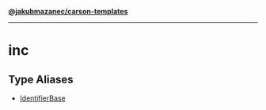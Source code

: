 [**@jakubmazanec/carson-templates**](../../../../../README.md)

---

# inc

## Type Aliases

- [IdentifierBase](type-aliases/IdentifierBase.md)

